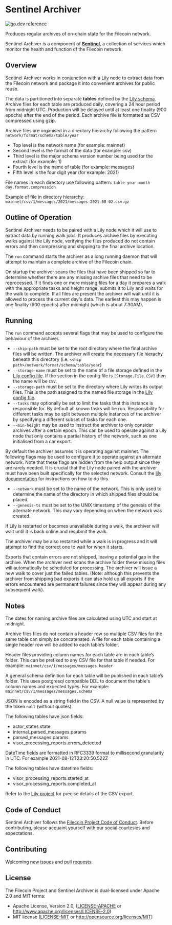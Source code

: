 # Sentinel Archiver
[![go.dev reference](https://img.shields.io/badge/go.dev-reference-007d9c?logo=go&logoColor=white&style=flat-square)](https://pkg.go.dev/github.com/filecoin-project/sentinel-archiver)

Produces regular archives of on-chain state for the Filecoin network.

Sentinel Archiver is a component of [**Sentinel**](https://github.com/filecoin-project/sentinel), a collection of services which monitor the health and function of the Filecoin network. 


## Overview

Sentinel Archiver works in conjunction with a [Lily](https://github.com/filecoin-project/lily) node to extract data from the Filecoin network and package it into convenient archives for public reuse.

The data is partitioned into separate **tables** defined by the [Lily schema](https://github.com/filecoin-project/lily/tree/master/schemas).
Archive files for each table are produced daily, covering a 24 hour period from midnight UTC. 
Production will be delayed until at least one finality (900 epochs) after the end of the period. 
Each archive file is formatted as CSV compressed using gzip.

Archive files are organised in a directory hierarchy following the pattern `network/format/schema/table/year`

 - Top level is the network name (for example: mainnet)
 - Second level is the format of the data (for example: csv)
 - Third level is the major schema version number being used for the extract (for example: 1)
 - Fourth level is the name of table (for example: messages)
 - Fifth level is the four digit year (for example: 2021)

File names in each directory use following pattern: `table-year-month-day.format.compression`

Example of file in directory hierarchy: `mainnet/csv/1/messages/2021/messages-2021-08-02.csv.gz`

## Outline of Operation

Sentinel Archiver needs to be paired with a Lily node which it will use to extract data by running walk jobs.
It produces archive files by executing walks against the Lily node, verifying the files produced do not contain errors and then compressing and shipping to the final archive location.

The `run` command starts the archiver as a long running daemon that will attempt to maintain a complete archive of the Filecoin chain.

On startup the archiver scans the files that have been shipped so far to determine whether there are any missing archive files that need to be reprocessed.
If it finds one or more missing files for a day it prepares a walk with the appropriate tasks and height range, submits it to Lily and waits for the walk to complete.
If all files are present the archiver will wait until it is allowed to process the current day's data. 
The earliest this may happen is one finality (900 epochs) after midnight (which is about 7:30AM).

## Running

The `run` command accepts several flags that may be used to configure the behaviour of the archiver.

 - `--ship-path` must be set to the root directory where the final archive files will be written. The archiver will create the necessary file hierachy beneath this directory (i.e. `<ship path>/network/format/schema/table/year`)
 - `--storage-name` must be set to the name of a file storage defined in the [Lily config file](https://lilium.sh/lily/setup.html#storage-definitions). If the section in the config file is `[Storage.File.CSV]` then the name will be `CSV`.
 - `--storage-path` must be set to the directory where Lily writes its output files. This is the path assigned to the named file storage in the [Lily config file](https://lilium.sh/lily/setup.html#storage-definitions).
 - `--tasks` may optionally be set to limit the tasks that this instance is responsible for. By default all known tasks will be run. Responsibility for different tasks may be split between multiple instances of the archiver by specifying a different subset of tasks for each one.
 - `--min-height` may be used to instruct the archiver to only consider archives after a certain epoch. This can be used to operate against a Lily node that only contains a partial history of the network, such as one initialised from a car export.

By default the archiver assumes it is operating against mainnet. The following flags may be used to configure it to operate against an alternate network. Note that these flags are hidden from the help output since they are rarely needed.
It is crucial that the Lily node paired with the archiver must have been built specifically for the selected network. Consult the [lily documentation](https://lilium.sh/lily/setup.html#build) for instructions on how to do this. 

 - `--network` must be set to the name of the network. This is only used to determine the name of the directory in which shipped files should be placed.
 - `--genesis-ts` must be set to the UNIX timestamp of the genesis of the alternate network. This may vary depending on when the network was created. 

If Lily is restarted or becomes unavailable during a walk, the archiver will wait until it is back online and resubmit the walk.

The archiver may be also restarted while a walk is in progress and it will attempt to find the correct one to wait for when it starts.

Exports that contain errors are not shipped, leaving a potential gap in the archive. When the archiver next scans the archive folder these missing files will automatically be scheduled for processing. The archiver will issue a new walk to cover just the failed tables. (Note: although this prevents the archiver from shipping bad exports it can also hold up all exports if the errors encountered are permanent failures since they will appear during any subsequent walk).

## Notes

The dates for naming archive files are calculated using UTC and start at midnight.

Archive files files do not contain a header row so multiple CSV files for the same table can simply be concatenated.
A file for each table containing a single header row will be added to each table’s folder.

Header files providing column names for each table are in each table’s folder.
This can be prefixed to any CSV file for that table if needed.
For example: `mainnet/csv/1/messages/messages.header`

A general schema definition for each table will be published in each table’s folder. 
This uses postgresql compatible DDL to document the table's column names and expected types. 
For example: `mainnet/csv/1/messages/messages.schema`

JSON is encoded as a string field in the CSV. A null value is represented by the token `null` (without quotes).

The following tables have json fields:
 - actor_states.state
 - internal_parsed_messages.params
 - parsed_messages.params
 - visor_processing_reports.errors_detected

DateTime fields are formatted in RFC3339 format to millisecond granularity in UTC. For example 2021-08-12T23:20:50.522Z

The following tables have datetime fields:
 - visor_processing_reports.started_at
 - visor_processing_reports.completed_at

Refer to the [Lily project](https://github.com/filecoin-project/lily) for precise details of the CSV export.

## Code of Conduct

Sentinel Archiver follows the [Filecoin Project Code of Conduct](https://github.com/filecoin-project/community/blob/master/CODE_OF_CONDUCT.md). Before contributing, please acquaint yourself with our social courtesies and expectations.


## Contributing

Welcoming [new issues](https://github.com/filecoin-project/sentinel-archiver/issues/new) and [pull requests](https://github.com/filecoin-project/sentinel-archiver/pulls).


## License

The Filecoin Project and Sentinel Archiver is dual-licensed under Apache 2.0 and MIT terms:

- Apache License, Version 2.0, ([LICENSE-APACHE](https://github.com/filecoin-project/sentinel-visor/blob/master/LICENSE-APACHE) or http://www.apache.org/licenses/LICENSE-2.0)
- MIT license ([LICENSE-MIT](https://github.com/filecoin-project/sentinel-visor/blob/master/LICENSE-MIT) or http://opensource.org/licenses/MIT)
